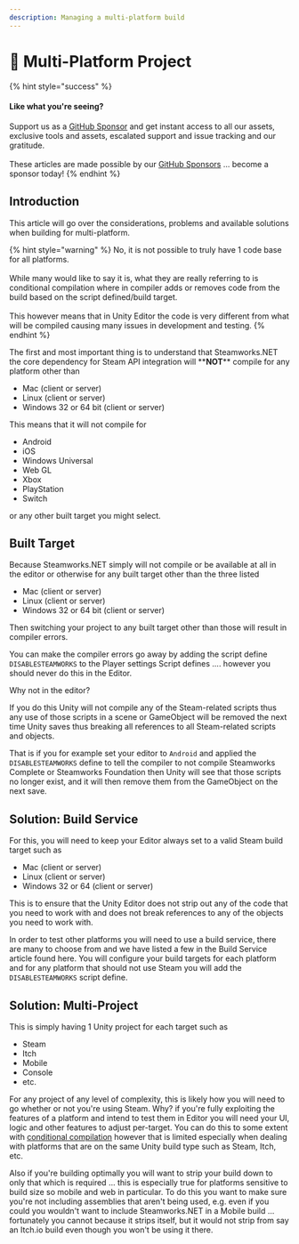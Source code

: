 ```yaml
---
description: Managing a multi-platform build
---
```


# 🤹 Multi-Platform Project

{% hint style="success" %}
#### Like what you're seeing?

Support us as a [GitHub Sponsor](../../../where-to-buy/become-a-sponsor.md) and get instant access to all our assets, exclusive tools and assets, escalated support and issue tracking and our gratitude.\
\
These articles are made possible by our [GitHub Sponsors](../../../where-to-buy/become-a-sponsor.md) ... become a sponsor today!
{% endhint %}

## &#x20;Introduction

This article will go over the considerations, problems and available solutions when building for multi-platform.

{% hint style="warning" %}
No, it is not possible to truly have 1 code base for all platforms.\
\
While many would like to say it is, what they are really referring to is conditional compilation where in compiler adds or removes code from the build based on the script defined/build target.\
\
This however means that in Unity Editor the code is very different from what will be compiled causing many issues in development and testing.
{% endhint %}

The first and most important thing is to understand that Steamworks.NET the core dependency for Steam API integration will \*\***NOT**\*\* compile for any platform other than

* Mac (client or server)
* Linux (client or server)
* Windows 32 or 64 bit (client or server)

This means that it will not compile for&#x20;

* Android
* iOS
* Windows Universal
* Web GL
* Xbox
* PlayStation
* Switch

or any other built target you might select.

## Built Target

Because Steamworks.NET simply will not compile or be available at all in the editor or otherwise for any built target other than the three listed

* Mac (client or server)
* Linux (client or server)
* Windows 32 or 64 bit (client or server)

Then switching your project to any built target other than those will result in compiler errors.

You can make the compiler errors go away by adding the script define `DISABLESTEAMWORKS` to the Player settings Script defines .... however you should never do this in the Editor.

Why not in the editor?

If you do this Unity will not compile any of the Steam-related scripts thus any use of those scripts in a scene or GameObject will be removed the next time Unity saves thus breaking all references to all Steam-related scripts and objects.

That is if you for example set your editor to `Android` and applied the `DISABLESTEAMWORKS` define to tell the compiler to not compile Steamworks Complete or Steamworks Foundation then Unity will see that those scripts no longer exist, and it will then remove them from the GameObject on the next save.

## Solution: Build Service

For this, you will need to keep your Editor always set to a valid Steam build target such as&#x20;

* Mac (client or server)
* Linux (client or server)
* Windows 32 or 64 (client or server)

This is to ensure that the Unity Editor does not strip out any of the code that you need to work with and does not break references to any of the objects you need to work with.

In order to test other platforms you will need to use a build service, there are many to choose from and we have listed a few in the Build Service article found here. You will configure your build targets for each platform and for any platform that should not use Steam you will add the `DISABLESTEAMWORKS` script define.

## Solution: Multi-Project

This is simply having 1 Unity project for each target such as&#x20;

* Steam
* Itch
* Mobile
* Console
* etc.

For any project of any level of complexity, this is likely how you will need to go whether or not you're using Steam. Why? if you're fully exploiting the features of a platform and intend to test them in Editor you will need your UI, logic and other features to adjust per-target. You can do this to some extent with [conditional compilation](https://docs.unity3d.com/Manual/PlatformDependentCompilation.html) however that is limited especially when dealing with platforms that are on the same Unity build type such as Steam, Itch, etc.

Also if you're building optimally you will want to strip your build down to only that which is required ... this is especially true for platforms sensitive to build size so mobile and web in particular. To do this you want to make sure you're not including assemblies that aren't being used, e.g. even if you could you wouldn't want to include Steamworks.NET in a Mobile build ... fortunately you cannot because it strips itself, but it would not strip from say an Itch.io build even though you won't be using it there.
